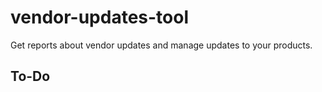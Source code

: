 # vendor-updates-tool

Get reports about vendor updates and manage updates to your products.

## To-Do
